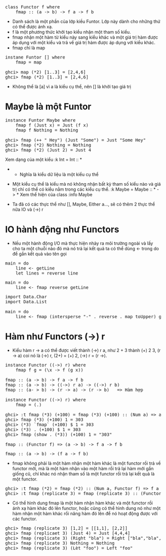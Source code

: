 <pre>
class Functor f where
    fmap :: (a -> b) -> f a -> f b
</pre>

- Danh sách là một phần của lớp kiều Funtor. Lớp này dành cho những thứ có thể được ánh xạ.
- f là một phương thức khởi tạo kiểu nhận một tham số kiểu.
- fmap nhận một hàm từ kiểu này sang kiểu khác và một giá trị hàm được áp dụng với một kiểu và trả về giá trị hàm được áp dụng với kiểu khác.
- fmap chỉ là map

<pre>
instane Funtor [] where
    fmap = map

ghci> map (*2) [1..3] = [2,4,6]
ghci> fmap (*2) [1..3] = [2,4,6]
</pre>

- Không thể là [a] vì a là kiểu cụ thể, nên [] là khởi tạo giá trị

# Maybe là một Funtor

<pre>
instance Funtor Maybe where
    fmap f (Just x) = Just (f x)
    fmap f Nothing = Nothing

ghci> fmap (++ " Hey") (Just "Some") = Just "Some Hey"
ghci> fmap (*2) Nothing = Nothing
ghci> fmap (*2) (Just 2) = Just 4
</pre>

Xem dạng của một kiểu
:k Int = Int :: *
- * Nghĩa là kiểu dữ liệu là một kiểu cụ thể
- Một kiểu cụ thể là kiểu mà nó không nhận bất kỳ tham số kiểu nào và giá trị chỉ có thể có kiểu nằm trong các kiểu cụ thể.
:k Maybe = Maybe :: * -> *
Xem thể hiện của class
:info Maybe


- Ta đã có các thực thể như [], Maybe, Either a..., sẽ có thêm 2 thực thể nữa IO và (->) r

# IO hành động như Functors

- Nếu một hành động I/O mà thực hiện nhảy ra môi trường ngoài và lấy cho ta một chuỗi nào đó mà nó trả lại kết quả ta có thể dùng <- trong do để gắn kết quả vào tên gọi

<pre>
main = do
    line <- getLine
    let lines = reverse line
</pre>

<pre>
main = do
    line <- fmap reverse getLine
</pre>

<pre>
import Data.Char
import Data.List

main = do
    line <- fmap (intersperse "-" . reverse . map toUpper) getLine
</pre>

# Hàm như Functors (->) r

- Kiểu hàm r -> a có thể được viết thành (->) r a, như 2 + 3 thành (+) 2 3, (r -> a) coi nó là (->) r, (2+) = (+) 2, (->) r = (r ->).

<pre>
instance Functor ((->) r) where
    fmap f g = (\x -> f (g x))

fmap :: (a -> b) -> f a -> f b
fmap :: (a -> b) -> ((->) r a) -> ((->) r b)
fmap :: (a- > b) -> (r -> a) -> (r -> b)   => Hàm hợp

instance Functor ((->) r) where
    fmap = (.)

ghci> :t fmap (*3) (+100) = fmap (*3) (+100) :: (Num a) => a -> a
ghci> fmap (*3) (+100) 1 = 303
ghci> (*3) `fmap` (+100) $ 1 = 303
ghci> (*3) . (+100) $ 1 = 303
ghci> fmap (show . (*3)) (+100) 1 = "303"    

fmap :: (Functor f) => (a -> b) -> f a -> f b
</pre>

<pre>
fmap :: (a -> b) -> (f a -> f b)
</pre>

- fmap không phải là một hàm nhận một hàm khác là một functor rồi trả về functor mới, mà là một hàm nhận vào một hàm rồi trả lại hàm mới gần giống cũ, chỉ khác nó nhận tham số là một functor rồi trả lại kết quả là một functor.

<pre>
ghci> :t fmap (*2) = fmap (*2) :: (Num a, Functor f) => f a -> f a
ghci> :t fmap (replicate 3) = fmap (replicate 3) :: (Functor f) => f a -> f [a]
</pre>

- Có thể hình dung fmap là một hàm nhận hàm khác và một functor rồi ánh xạ hàm khác đó lên functor, hoặc cũng có thể hình dung nó như một hàm nhận một hàm khác rồi nâng hàm đó lên để nó hoạt động được với các functor.

<pre>
ghci> fmap (replicate 3) [1,2] = [[1,1], [2,2]]
ghci> fmap (replicaet 3) (Just 4) = Just [4,4,4]
ghci> fmap (replicate 3) (Right "bla") = Right ["bla","bla","bla"]
ghci> fmap (replicate 3) Nothing = Nothing
ghci> fmap (replicate 3) (Lèt "foo") = Left "foo"
</pre>

